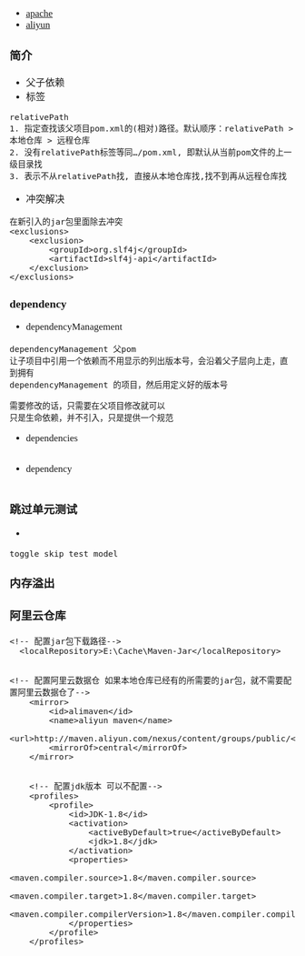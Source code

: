 <span  style="font-family: Simsun,serif; font-size: 17px; ">

- [apache](https://maven.apache.org/download.cgi)
- [aliyun](https://developer.aliyun.com/mvn/guide)

### 简介 

- 父子依赖
- 标签 
~~~
relativePath
1. 指定查找该父项目pom.xml的(相对)路径。默认顺序：relativePath > 本地仓库 > 远程仓库
2. 没有relativePath标签等同…/pom.xml, 即默认从当前pom文件的上一级目录找
3. 表示不从relativePath找, 直接从本地仓库找,找不到再从远程仓库找
~~~
- 冲突解决
~~~
在新引入的jar包里面除去冲突
<exclusions>
    <exclusion>
        <groupId>org.slf4j</groupId>
        <artifactId>slf4j-api</artifactId>
    </exclusion>
</exclusions>
~~~

### dependency 

- dependencyManagement
~~~
dependencyManagement 父pom
让子项目中引用一个依赖而不用显示的列出版本号，会沿着父子层向上走，直到拥有
dependencyManagement 的项目，然后用定义好的版本号

需要修改的话，只需要在父项目修改就可以
只是生命依赖，并不引入，只是提供一个规范
~~~
- dependencies
~~~
~~~
- dependency
~~~
~~~

### 跳过单元测试

- 
~~~
toggle skip test model
~~~

### 内存溢出

### 阿里云仓库


~~~
<!-- 配置jar包下载路径-->
  <localRepository>E:\Cache\Maven-Jar</localRepository>


<!-- 配置阿里云数据仓 如果本地仓库已经有的所需要的jar包，就不需要配置阿里云数据仓了-->
    <mirror>  
        <id>alimaven</id>  
        <name>aliyun maven</name>  
        <url>http://maven.aliyun.com/nexus/content/groups/public/</url>;  
        <mirrorOf>central</mirrorOf>          
    </mirror>


    <!-- 配置jdk版本 可以不配置-->
    <profiles>
        <profile>
            <id>JDK-1.8</id>
            <activation>
                <activeByDefault>true</activeByDefault>
                <jdk>1.8</jdk>
            </activation>
            <properties>
                <maven.compiler.source>1.8</maven.compiler.source>
                <maven.compiler.target>1.8</maven.compiler.target>
                <maven.compiler.compilerVersion>1.8</maven.compiler.compilerVersion>
            </properties>
        </profile>
    </profiles>
~~~


</span>